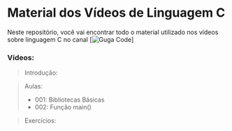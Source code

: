 # Material dos Vídeos de Linguagem C

Neste repositório, você vai encontrar todo o material utilizado nos vídeos sobre linguagem C no canal [![Guga Code]((https://www.youtube.com/@guga_code))]

### Vídeos:

> Introdução:

> Aulas:
> - 001: Bibliotecas Básicas
> - 002: Função main()

> Exercícios:
